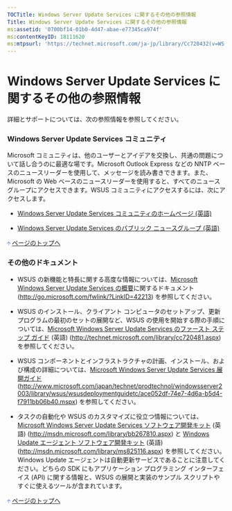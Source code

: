 ```yaml
---
TOCTitle: Windows Server Update Services に関するその他の参照情報
Title: Windows Server Update Services に関するその他の参照情報
ms:assetid: '0700bf14-01b0-4d47-abae-e77345ca974f'
ms:contentKeyID: 18111620
ms:mtpsurl: 'https://technet.microsoft.com/ja-jp/library/Cc720432(v=WS.10)'
---
```


Windows Server Update Services に関するその他の参照情報
=======================================================

詳細とサポートについては、次の参照情報を参照してください。

### Windows Server Update Services コミュニティ

Microsoft コミュニティは、他のユーザーとアイデアを交換し、共通の問題について話し合うのに最適な場です。Microsoft Outlook Express などの NNTP ベースのニュースリーダーを使用して、メッセージを読み書きできます。また、Microsoft の Web ベースのニュースリーダーを使用すると、すべてのニュースグループにアクセスできます。WSUS コミュニティにアクセスするには、次にアクセスします。

-   [Windows Server Update Services コミュニティのホームページ (英語)](http://go.microsoft.com/fwlink/?linkid=45215)

-   [Windows Server Update Services のパブリック ニュースグループ (英語)](http://www.microsoft.com/technet/community/newsgroups/topics/sus.mspx)

![](images/Cc720432.arrow_px_up(ja-jp,WS.10).gif) [ページのトップへ](#ctl00_rs1_eb1_panel1)

### その他のドキュメント

-   WSUS の新機能と特長に関する高度な情報については、[Microsoft Windows Server Update Services の概要](http://go.microsoft.com/fwlink/?linkid=42213)に関するドキュメント (http://go.microsoft.com/fwlink/?LinkID=42213) を参照してください。

-   WSUS のインストール、クライアント コンピュータのセットアップ、更新プログラムの最初のセットの展開など、WSUS の使用を開始する際の手順については、[Microsoft Windows Server Update Services のファースト ステップ ガイド](http://technet.microsoft.com/ja-jp/library/cc720481.aspx) (英語) (http://technet.microsoft.com/library/cc720481.aspx) を参照してください。

-   WSUS コンポーネントとインフラストラクチャの計画、インストール、および構成の詳細については、[Microsoft Windows Server Update Services 展開ガイド](http://www.microsoft.com/japan/technet/prodtechnol/windowsserver2003/library/wsus/wsusdeploymentguidetc/ace052df-74e7-4d6a-b5d4-f7911bb06b40.mspx) (http://www.microsoft.com/japan/technet/prodtechnol/windowsserver2003/library/wsus/wsusdeploymentguidetc/ace052df-74e7-4d6a-b5d4-f7911bb06b40.mspx) を参照してください。

-   タスクの自動化や WSUS のカスタマイズに役立つ情報については、[Microsoft Windows Server Update Services ソフトウェア開発キット](http://msdn.microsoft.com/ja-jp/library/bb267810.aspx) (英語) (http://msdn.microsoft.com/library/bb267810.aspx) と [Windows Update エージェント ソフトウェア開発キット](http://msdn.microsoft.com/ja-jp/library/ms825116.aspx) (英語) (http://msdn.microsoft.com/library/ms825116.aspx) を参照してください。Windows Update エージェントは自動更新サービスであることに注意してください。どちらの SDK にもアプリケーション プログラミング インターフェイス (API) に関する情報と、WSUS の展開と実装のサンプル スクリプトやすぐに使えるツールが含まれています。

![](images/Cc720432.arrow_px_up(ja-jp,WS.10).gif) [ページのトップへ](#ctl00_rs1_eb1_panel1)
